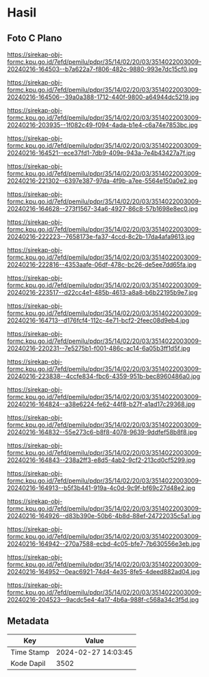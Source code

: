 # Hasil

## Foto C Plano

https://sirekap-obj-formc.kpu.go.id/7efd/pemilu/pdpr/35/14/02/20/03/3514022003009-20240216-164503--b7a622a7-f806-482c-9880-993e7dc15cf0.jpg

https://sirekap-obj-formc.kpu.go.id/7efd/pemilu/pdpr/35/14/02/20/03/3514022003009-20240216-164506--39a0a388-1712-440f-9800-a64944dc5219.jpg

https://sirekap-obj-formc.kpu.go.id/7efd/pemilu/pdpr/35/14/02/20/03/3514022003009-20240216-203935--1f082c49-f094-4ada-b1e4-c6a74e7853bc.jpg

https://sirekap-obj-formc.kpu.go.id/7efd/pemilu/pdpr/35/14/02/20/03/3514022003009-20240216-164521--ece37fd1-7db9-409e-943a-7e4b43427a7f.jpg

https://sirekap-obj-formc.kpu.go.id/7efd/pemilu/pdpr/35/14/02/20/03/3514022003009-20240216-221302--6397e387-97da-4f9b-a7ee-5564e150a0e2.jpg

https://sirekap-obj-formc.kpu.go.id/7efd/pemilu/pdpr/35/14/02/20/03/3514022003009-20240216-164628--273f1567-34a6-4927-86c8-57b1698e8ec0.jpg

https://sirekap-obj-formc.kpu.go.id/7efd/pemilu/pdpr/35/14/02/20/03/3514022003009-20240216-222223--7658173e-fa37-4ccd-8c2b-17da4afa9613.jpg

https://sirekap-obj-formc.kpu.go.id/7efd/pemilu/pdpr/35/14/02/20/03/3514022003009-20240216-222816--4353aafe-06df-478c-bc26-de5ee7dd65fa.jpg

https://sirekap-obj-formc.kpu.go.id/7efd/pemilu/pdpr/35/14/02/20/03/3514022003009-20240216-223517--d22cc4e1-485b-4613-a8a8-b6b22195b9e7.jpg

https://sirekap-obj-formc.kpu.go.id/7efd/pemilu/pdpr/35/14/02/20/03/3514022003009-20240216-164713--d176fcf4-112c-4e71-bcf2-2feec08d9eb4.jpg

https://sirekap-obj-formc.kpu.go.id/7efd/pemilu/pdpr/35/14/02/20/03/3514022003009-20240216-220231--7e5275b1-f001-486c-ac14-6a05b3ff1d5f.jpg

https://sirekap-obj-formc.kpu.go.id/7efd/pemilu/pdpr/35/14/02/20/03/3514022003009-20240216-223838--4ccfe834-fbc6-4359-951b-bec8960486a0.jpg

https://sirekap-obj-formc.kpu.go.id/7efd/pemilu/pdpr/35/14/02/20/03/3514022003009-20240216-164824--a38e6224-fe62-44f8-b27f-a1ad17c29368.jpg

https://sirekap-obj-formc.kpu.go.id/7efd/pemilu/pdpr/35/14/02/20/03/3514022003009-20240216-164832--55e273c6-b8f8-4078-9639-9ddfef58b8f8.jpg

https://sirekap-obj-formc.kpu.go.id/7efd/pemilu/pdpr/35/14/02/20/03/3514022003009-20240216-164843--238a2ff3-e8d5-4ab2-9cf2-213cd0cf5299.jpg

https://sirekap-obj-formc.kpu.go.id/7efd/pemilu/pdpr/35/14/02/20/03/3514022003009-20240216-164913--b5f3b441-919a-4c0d-9c9f-bf69c27d48e2.jpg

https://sirekap-obj-formc.kpu.go.id/7efd/pemilu/pdpr/35/14/02/20/03/3514022003009-20240216-164926--d83b390e-50b6-4b8d-88ef-24722035c5a1.jpg

https://sirekap-obj-formc.kpu.go.id/7efd/pemilu/pdpr/35/14/02/20/03/3514022003009-20240216-164942--270a7588-ecbd-4c05-bfe7-7b630556e3eb.jpg

https://sirekap-obj-formc.kpu.go.id/7efd/pemilu/pdpr/35/14/02/20/03/3514022003009-20240216-164952--0eac6921-74d4-4e35-8fe5-4deed882ad04.jpg

https://sirekap-obj-formc.kpu.go.id/7efd/pemilu/pdpr/35/14/02/20/03/3514022003009-20240216-204523--9acdc5e4-4a17-4b6a-988f-c568a34c3f5d.jpg


## Metadata

| Key        | Value               |
| ---------- | ------------------- |
| Time Stamp | 2024-02-27 14:03:45 |
| Kode Dapil | 3502                |



